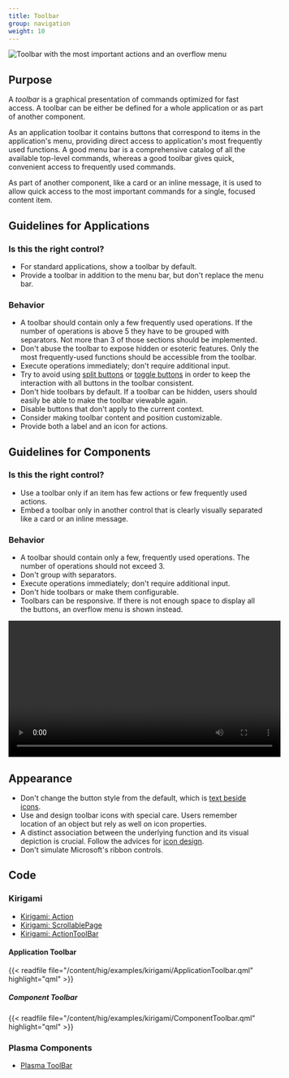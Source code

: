 ```yaml
---
title: Toolbar
group: navigation
weight: 10
---
```


![Toolbar with the most important actions and an overflow
menu](/hig/Toolbar1.png)

Purpose
-------

A *toolbar* is a graphical presentation of commands optimized for fast
access. A toolbar can be either be defined for a whole application or as
part of another component.

As an application toolbar it contains buttons that correspond to items
in the application's menu, providing direct access to application's
most frequently used functions. A good menu bar is a comprehensive
catalog of all the available top-level commands, whereas a good toolbar
gives quick, convenient access to frequently used commands.

As part of another component, like a card or an inline message, it is
used to allow quick access to the most important commands for a single,
focused content item.

Guidelines for Applications
---------------------------

### Is this the right control?

-   For standard applications, show a toolbar by default.
-   Provide a toolbar in addition to the menu bar, but don't replace
    the menu bar.

### Behavior

-   A toolbar should contain only a few frequently used operations. If
    the number of operations is above 5 they have to be grouped with
    separators. Not more than 3 of those sections should be implemented.
-   Don't abuse the toolbar to expose hidden or esoteric features. Only
    the most frequently-used functions should be accessible from the
    toolbar.
-   Execute operations immediately; don't require additional input.
-   Try to avoid using [split buttons](../pushbutton) or
    [toggle buttons](../../editing/togglebutton) in order to keep
    the interaction with all buttons in the toolbar consistent.
-   Don't hide toolbars by default. If a toolbar can be hidden, users
    should easily be able to make the toolbar viewable again.
-   Disable buttons that don't apply to the current context.
-   Consider making toolbar content and position customizable.
-   Provide both a label and an icon for actions.

Guidelines for Components
-------------------------

### Is this the right control?

-   Use a toolbar only if an item has few actions or few frequently used
    actions.
-   Embed a toolbar only in another control that is clearly visually
    separated like a card or an inline message.

### Behavior

-   A toolbar should contain only a few, frequently used operations. The
    number of operations should not exceed 3.
-   Don't group with separators.
-   Execute operations immediately; don't require additional input.
-   Don't hide toolbars or make them configurable.
-   Toolbars can be responsive. If there is not enough space to display
    all the buttons, an overflow menu is shown instead.

<video src="https://cdn.kde.org/hig/video/20180620-1/CardLayout1.webm" loop="true" playsinline="true" width="536" controls="true" onended="this.play()" class="border"></video>

Appearance
----------

-   Don't change the button style from the default, which is
    [text beside icons](/hig/patterns/content/iconandtext).
-   Use and design toolbar icons with special care. Users remember
    location of an object but rely as well on icon properties.
-   A distinct association between the underlying function and its
    visual depiction is crucial. Follow the advices for
    [icon design](/hig/style/icons/index).
-   Don't simulate Microsoft's ribbon controls.

Code
----

### Kirigami

- [Kirigami: Action](docs:kirigami2;Action)
- [Kirigami: ScrollablePage](docs:kirigami2;ScrollablePage)
- [Kirigami: ActionToolBar](docs:kirigami2;ActionToolBar)

#### Application Toolbar

{{< readfile file="/content/hig/examples/kirigami/ApplicationToolbar.qml" highlight="qml" >}}

##### Component Toolbar

{{< readfile file="/content/hig/examples/kirigami/ComponentToolbar.qml" highlight="qml" >}}

### Plasma Components

- [Plasma ToolBar](docs:plasma;org::kde::plasma::components::ToolBar)
